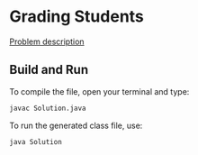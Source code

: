 # Grading Students

[Problem description](https://www.hackerrank.com/challenges/grading)

## Build and Run

To compile the file, open your terminal and type:
```bash
javac Solution.java
```

To run the generated class file, use:
```bash
java Solution
```
